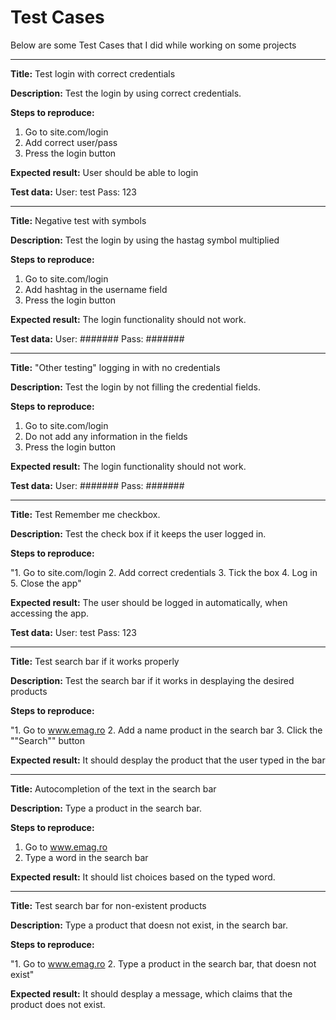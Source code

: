 # Test Cases

Below are some Test Cases that I did while working on some projects

--------------------

**Title:**
Test login with correct credentials

**Description:**
Test the login by using correct credentials.

**Steps to reproduce:**

1. Go to site.com/login
2. Add correct user/pass
3. Press the login button


**Expected result:**
User should be able to login

**Test data:**
User: test Pass: 123

--------------------

**Title:**
Negative test with symbols

**Description:**
Test the login by using the hastag symbol multiplied

**Steps to reproduce:**

1. Go to site.com/login
2. Add hashtag in the username field
3. Press the login button


**Expected result:**
The login functionality should not work.


**Test data:**
User: ####### Pass: #######

--------------------

**Title:**
"Other testing" logging in with no credentials

**Description:**
Test the login by not filling the credential fields.

**Steps to reproduce:**

1. Go to site.com/login
2. Do not add any information in the fields
3. Press the login button

**Expected result:**
The login functionality should not work.

**Test data:**
User: ####### Pass: #######

--------------------

**Title:**
Test Remember me checkbox.

**Description:**
Test the check box if it keeps the user logged in.

**Steps to reproduce:**

"1. Go to site.com/login
2. Add correct credentials
3. Tick the box
4. Log in
5. Close the app"

**Expected result:**
The user should be logged in automatically, 
when accessing the app.

**Test data:**
User: test Pass: 123

--------------------

**Title:**
Test search bar if it works properly

**Description:**
Test the search bar if it works in desplaying the desired products

**Steps to reproduce:**

"1. Go to www.emag.ro
2. Add a name product in the search bar
3. Click the ""Search"" button

**Expected result:**
It should desplay the product that the user typed in the bar

--------------------

**Title:**
Autocompletion of the text in the search bar

**Description:**
Type a product in the search bar.

**Steps to reproduce:**

1. Go to www.emag.ro 
2. Type a word in the search bar 

**Expected result:**
It should list choices based on the typed word.

--------------------

**Title:**
Test search bar for non-existent products

**Description:**
Type a product that doesn not exist, in the search bar.

**Steps to reproduce:**

"1. Go to www.emag.ro 
2. Type a product in the search bar, that doesn not exist"

**Expected result:**
It should desplay a message, which claims that the product does not exist.
